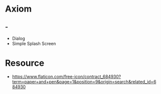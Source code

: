 # Axiom

## -
- Dialog
- Simple Splash Screen

# Resource
- https://www.flaticon.com/free-icon/contract_684930?term=paper+and+pen&page=1&position=9&origin=search&related_id=684930